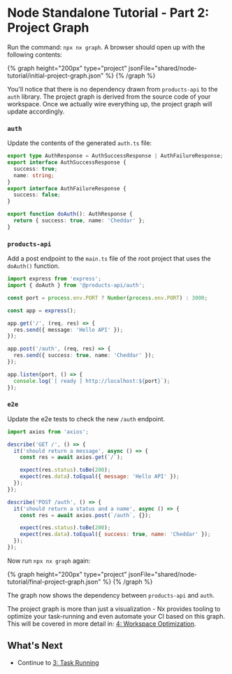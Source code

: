 # Node Standalone Tutorial - Part 2: Project Graph

Run the command: `npx nx graph`. A browser should open up with the following contents:

{% graph height="200px" type="project" jsonFile="shared/node-tutorial/initial-project-graph.json" %}
{% /graph %}

You'll notice that there is no dependency drawn from `products-api` to the `auth` library. The project graph is derived from the source code of your workspace. Once we actually wire everything up, the project graph will update accordingly.

### `auth`

Update the contents of the generated `auth.ts` file:

```typescript {% fileName="auth/src/lib/auth.ts" %}
export type AuthResponse = AuthSuccessResponse | AuthFailureResponse;
export interface AuthSuccessResponse {
  success: true;
  name: string;
}
export interface AuthFailureResponse {
  success: false;
}

export function doAuth(): AuthResponse {
  return { success: true, name: 'Cheddar' };
}
```

### `products-api`

Add a post endpoint to the `main.ts` file of the root project that uses the `doAuth()` function.

```typescript {% fileName="src/main.ts" %}
import express from 'express';
import { doAuth } from '@products-api/auth';

const port = process.env.PORT ? Number(process.env.PORT) : 3000;

const app = express();

app.get('/', (req, res) => {
  res.send({ message: 'Hello API' });
});

app.post('/auth', (req, res) => {
  res.send({ success: true, name: 'Cheddar' });
});

app.listen(port, () => {
  console.log(`[ ready ] http://localhost:${port}`);
});
```

### `e2e`

Update the e2e tests to check the new `/auth` endpoint.

```javascript {% fileName="e2e/src/server/server.spec.ts" %}
import axios from 'axios';

describe('GET /', () => {
  it('should return a message', async () => {
    const res = await axios.get(`/`);

    expect(res.status).toBe(200);
    expect(res.data).toEqual({ message: 'Hello API' });
  });
});

describe('POST /auth', () => {
  it('should return a status and a name', async () => {
    const res = await axios.post(`/auth`, {});

    expect(res.status).toBe(200);
    expect(res.data).toEqual({ success: true, name: 'Cheddar' });
  });
});
```

Now run `npx nx graph` again:

{% graph height="200px" type="project" jsonFile="shared/node-tutorial/final-project-graph.json" %}
{% /graph %}

The graph now shows the dependency between `products-api` and `auth`.

The project graph is more than just a visualization - Nx provides tooling to optimize your task-running and even automate your CI based on this graph. This will be covered in more detail in: [4: Workspace Optimization](/node-tutorial/4-workspace-optimization).

## What's Next

- Continue to [3: Task Running](/node-tutorial/3-task-running)
